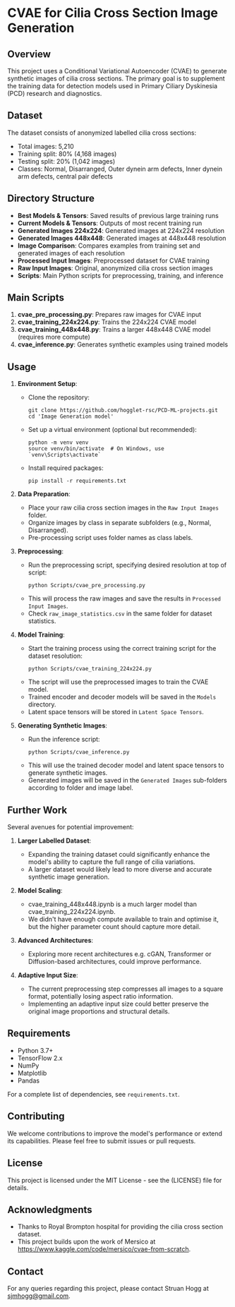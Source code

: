# CVAE for Cilia Cross Section Image Generation

## Overview

This project uses a Conditional Variational Autoencoder (CVAE) to generate synthetic images of cilia cross sections. The primary goal is to supplement the training data for detection models used in Primary Ciliary Dyskinesia (PCD) research and diagnostics.


## Dataset

The dataset consists of anonymized labelled cilia cross sections:

- Total images: 5,210
- Training split: 80% (4,168 images)
- Testing split: 20% (1,042 images)
- Classes: Normal, Disarranged, Outer dynein arm defects, Inner dynein arm defects, central pair defects

## Directory Structure

- **Best Models & Tensors**: Saved results of previous large training runs
- **Current Models & Tensors**: Outputs of most recent training run
- **Generated Images 224x224**: Generated images at 224x224 resolution
- **Generated Images 448x448**: Generated images at 448x448 resolution
- **Image Comparison**: Compares examples from training set and generated images of each resolution
- **Processed Input Images**: Preprocessed dataset for CVAE training
- **Raw Input Images**: Original, anonymized cilia cross section images
- **Scripts**: Main Python scripts for preprocessing, training, and inference

## Main Scripts

1. **cvae_pre_processing.py**: Prepares raw images for CVAE input
2. **cvae_training_224x224.py**: Trains the 224x224 CVAE model
3. **cvae_training_448x448.py**: Trains a larger 448x448 CVAE model (requires more compute)
4. **cvae_inference.py**: Generates synthetic examples using trained models

## Usage

1. **Environment Setup**:
   - Clone the repository:
     ```
     git clone https://github.com/hogglet-rsc/PCD-ML-projects.git
     cd 'Image Generation model'
     ```
   - Set up a virtual environment (optional but recommended):
     ```
     python -m venv venv
     source venv/bin/activate  # On Windows, use `venv\Scripts\activate`
     ```
   - Install required packages:
     ```
     pip install -r requirements.txt
     ```

2. **Data Preparation**:
   - Place your raw cilia cross section images in the `Raw Input Images` folder.
   - Organize images by class in separate subfolders (e.g., Normal, Disarranged).
   - Pre-processing script uses folder names as class labels.

3. **Preprocessing**:
   - Run the preprocessing script, specifying desired resolution at top of script:
     ```
     python Scripts/cvae_pre_processing.py
     ```
   - This will process the raw images and save the results in `Processed Input Images`.
   - Check `raw_image_statistics.csv` in the same folder for dataset statistics.

4. **Model Training**:
   - Start the training process using the correct training script for the dataset resolution:
     ```
     python Scripts/cvae_training_224x224.py
     ```
   - The script will use the preprocessed images to train the CVAE model.
   - Trained encoder and decoder models will be saved in the `Models` directory.
   - Latent space tensors will be stored in `Latent Space Tensors`.

5. **Generating Synthetic Images**:
   - Run the inference script:
     ```
     python Scripts/cvae_inference.py
     ```
   - This will use the trained decoder model and latent space tensors to generate synthetic images.
   - Generated images will be saved in the `Generated Images` sub-folders according to folder and image label.


## Further Work

Several avenues for potential improvement:

1. **Larger Labelled Dataset**: 
   - Expanding the training dataset could significantly enhance the model's ability to capture the full range of cilia variations.
   - A larger dataset would likely lead to more diverse and accurate synthetic image generation.

2. **Model Scaling**:
   - cvae_training_448x448.ipynb is a much larger model than cvae_training_224x224.ipynb.
   - We didn't have enough compute available to train and optimise it, but the higher parameter count should capture more detail.

3. **Advanced Architectures**:
   - Exploring more recent architectures e.g. cGAN, Transformer or Diffusion-based architectures, could improve performance.
  
4. **Adaptive Input Size**: 
   - The current preprocessing step compresses all images to a square format, potentially losing aspect ratio information.
   - Implementing an adaptive input size could better preserve the original image proportions and structural details.

## Requirements

- Python 3.7+
- TensorFlow 2.x
- NumPy
- Matplotlib
- Pandas

For a complete list of dependencies, see `requirements.txt`.

## Contributing

We welcome contributions to improve the model's performance or extend its capabilities. Please feel free to submit issues or pull requests.

## License

This project is licensed under the MIT License - see the (LICENSE) file for details.

## Acknowledgments

- Thanks to Royal Brompton hospital for providing the cilia cross section dataset.
- This project builds upon the work of Mersico at https://www.kaggle.com/code/mersico/cvae-from-scratch.

## Contact

For any queries regarding this project, please contact Struan Hogg at sjmhogg@gmail.com.
